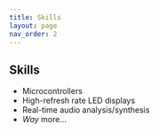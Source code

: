```yaml
---
title: Skills
layout: page
nav_order: 2
---
```


## Skills

- Microcontrollers
- High-refresh rate LED displays
- Real-time audio analysis/synthesis
- *Way* more...
